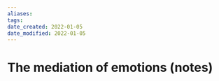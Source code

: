 ```yaml
---
aliases: 
tags: 
date_created: 2022-01-05
date_modified: 2022-01-05
---
```


# The mediation of emotions (notes)
